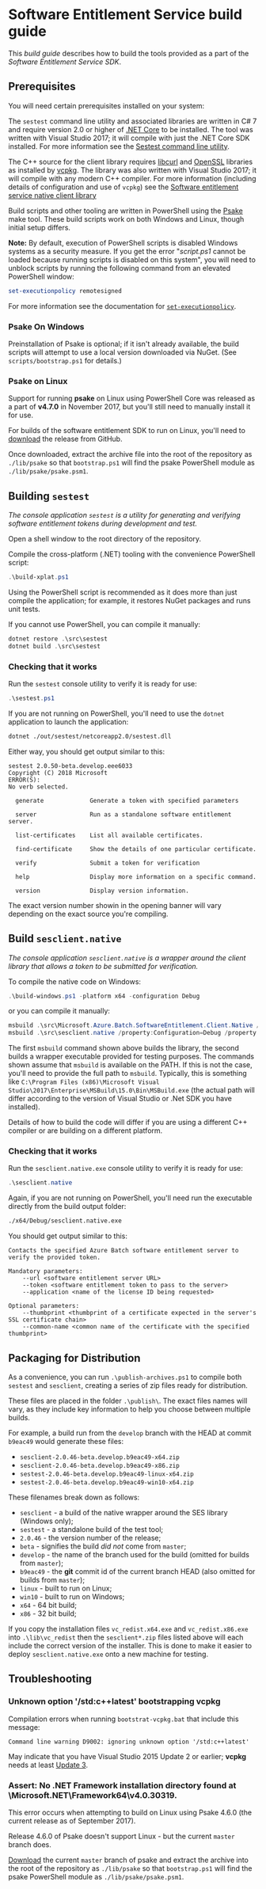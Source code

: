 # Software Entitlement Service build guide

This *build guide* describes how to build the tools provided as a part of the *Software Entitlement Service SDK*.

## Prerequisites

You will need certain prerequisites installed on your system:

The `sestest` command line utility and associated libraries are written in C# 7 and require version 2.0 or higher of [.NET Core](https://www.microsoft.com/net/core#windowsvs2017) to be installed. The tool was written with Visual Studio 2017; it will compile with just the .NET Core SDK installed. For more information see the [Sestest command line utility](../src/sestest/).

The C++ source for the client library requires [libcurl](https://curl.haxx.se/libcurl/) and [OpenSSL](https://www.openssl.org/) libraries as installed by [vcpkg](https://blogs.msdn.microsoft.com/vcblog/2016/09/19/vcpkg-a-tool-to-acquire-and-build-c-open-source-libraries-on-windows/). The library was also written with Visual Studio 2017; it will compile with any modern C++ compiler. For more information (including details of configuration and use of `vcpkg`) see the [Software entitlement service native client library](../src/Microsoft.Azure.Batch.SoftwareEntitlement.Client.Native)

Build scripts and other tooling are written in PowerShell using the [Psake](https://github.com/psake/psake) make tool. These build scripts work on both Windows and Linux, though initial setup differs.

**Note:** By default, execution of PowerShell scripts is disabled Windows systems as a security measure. If you get the error "*script.ps1* cannot be loaded because running scripts is disabled on this system", you will need to unblock scripts by running the following command from an elevated PowerShell window:

 ``` PowerShell
 set-executionpolicy remotesigned
 ```

For more information see the documentation for [`set-executionpolicy`](https://docs.microsoft.com/en-us/powershell/module/microsoft.powershell.security/set-executionpolicy).

### Psake On Windows

Preinstallation of Psake is optional; if it isn't already available, the build scripts will attempt to use a local version downloaded via NuGet. (See `scripts/bootstrap.ps1` for details.)

### Psake on Linux

Support for running **psake** on Linux using PowerShell Core was released as a part of **v4.7.0** in November 2017, but you'll still need to manually install it for use.

For builds of the software entitlement SDK to run on Linux, you'll need to [download](https://github.com/psake/psake/releases/tag/v4.7.0) the release from GitHub. 

Once downloaded, extract the archive file into the root of the repository as `./lib/psake` so that `bootstrap.ps1` will find the psake PowerShell module as `./lib/psake/psake.psm1`.

## Building `sestest`

*The console application `sestest` is a utility for generating and verifying software entitlement tokens during development and test.*

Open a shell window to the root directory of the repository.

Compile the cross-platform (.NET) tooling with the convenience PowerShell script:

``` PowerShell
.\build-xplat.ps1
```

Using the PowerShell script is recommended as it does more than just compile the application; for example, it restores NuGet packages and runs unit tests.

If you cannot use PowerShell, you can compile it manually:

``` PowerShell
dotnet restore .\src\sestest
dotnet build .\src\sestest
```

### Checking that it works

Run the `sestest` console utility to verify it is ready for use:

``` PowerShell
.\sestest.ps1
```

If you are not running on PowerShell, you'll need to use the `dotnet` application to launch the application:

``` bash
dotnet ./out/sestest/netcoreapp2.0/sestest.dll
```

Either way, you should get output similar to this:

``` 
sestest 2.0.50-beta.develop.eee6033
Copyright (C) 2018 Microsoft
ERROR(S):
No verb selected.

  generate             Generate a token with specified parameters

  server               Run as a standalone software entitlement server.

  list-certificates    List all available certificates.

  find-certificate     Show the details of one particular certificate.

  verify               Submit a token for verification

  help                 Display more information on a specific command.

  version              Display version information.
```

The exact version number showin in the opening banner will vary depending on the exact source you're compiling.

## Build `sesclient.native`

*The console application `sesclient.native` is a wrapper around the client library that allows a token to be submitted for verification.*

To compile the native code on Windows:

``` PowerShell
.\build-windows.ps1 -platform x64 -configuration Debug
```

or you can compile it manually:

``` PowerShell
msbuild .\src\Microsoft.Azure.Batch.SoftwareEntitlement.Client.Native /property:Configuration=Debug /property:Platform=x64
msbuild .\src\sesclient.native /property:Configuration=Debug /property:Platform=x64
```

The first `msbuild` command shown above builds the library, the second builds a wrapper executable provided for testing purposes.
The commands shown assume that `msbuild` is available on the PATH. If this is not the case, you'll need to provide the full path to `msbuild`. Typically, this is something like `C:\Program Files (x86)\Microsoft Visual Studio\2017\Enterprise\MSBuild\15.0\Bin\MSBuild.exe` (the actual path will differ according to the version of Visual Studio or .Net SDK you have installed).

Details of how to build the code will differ if you are using a different C++ compiler or are building on a different platform.

### Checking that it works

Run the `sesclient.native.exe` console utility to verify it is ready for use:

``` PowerShell
.\sesclient.native
```

Again, if you are not running on PowerShell, you'll need run the executable directly from the build output folder:

``` bash
./x64/Debug/sesclient.native.exe
```

You should get output similar to this:

``` 
Contacts the specified Azure Batch software entitlement server to verify the provided token.

Mandatory parameters:
    --url <software entitlement server URL>
    --token <software entitlement token to pass to the server>
    --application <name of the license ID being requested>

Optional parameters:
    --thumbprint <thumbprint of a certificate expected in the server's SSL certificate chain>
    --common-name <common name of the certificate with the specified thumbprint>
```

## Packaging for Distribution

As a convenience, you can run `.\publish-archives.ps1` to compile both `sestest` and `sesclient`, creating a series of zip files ready for distribution. 

These files are placed in the folder `.\publish\`. The exact files names will vary, as they include key information to help you choose between multiple builds.

For example, a build run from the `develop` branch with the HEAD at commit `b9eac49` would generate these files:

* `sesclient-2.0.46-beta.develop.b9eac49-x64.zip`
* `sesclient-2.0.46-beta.develop.b9eac49-x86.zip`
* `sestest-2.0.46-beta.develop.b9eac49-linux-x64.zip`
* `sestest-2.0.46-beta.develop.b9eac49-win10-x64.zip`

These filenames break down as follows:

* `sesclient` - a build of the native wrapper around the SES library (Windows only);
* `sestest` - a standalone build of the test tool;
* `2.0.46` - the version number of the release;
* `beta` - signifies the build *did not* come from `master`;
* `develop` - the name of the branch used for the build (omitted for builds from `master`);
* `b9eac49` - the **git** commit id of the current branch HEAD (also omitted for builds from `master`);
* `linux` - built to run on Linux;
* `win10` - built to run on Windows;
* `x64` - 64 bit build;
* `x86` - 32 bit build;

If you copy the installation files `vc_redist.x64.exe` and `vc_redist.x86.exe` into `.\lib\vc_redist` then the `sesclient*.zip` files listed above will each include the correct version of the installer. This is done to make it easier to deploy `sesclient.native.exe` onto a new machine for testing.

## Troubleshooting

### Unknown option '/std:c++latest' bootstrapping vcpkg

Compilation errors when running `bootstrat-vcpkg.bat` that include this message:

```
Command line warning D9002: ignoring unknown option '/std:c++latest'
```

May indicate that you have Visual Studio 2015 Update 2 or earlier; **vcpkg** needs at least [Update 3](https://www.visualstudio.com/vs/older-downloads/). 

### Assert: No .NET Framework installation directory found at \Microsoft.NET\Framework64\v4.0.30319\.

This error occurs when attempting to build on Linux using Psake 4.6.0 (the current release as of September 2017).

Release 4.6.0 of Psake doesn't support Linux - but the current `master` branch does.

[Download](https://github.com/psake/psake/archive/master.zip) the current `master` branch of psake and extract the archive into the root of the repository as `./lib/psake` so that `bootstrap.ps1` will find the psake PowerShell module as `./lib/psake/psake.psm1`.
